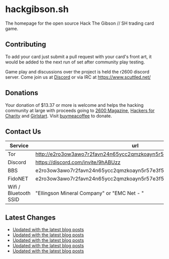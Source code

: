 # hackgibson.sh
The homepage for the open source Hack The Gibson // SH trading card game.


## Contributing

To add your card just submit a pull request with your card's front art, it would be added to the next run of set after community play testing.

Game play and discussions over the project is held the r2600 discord server. Come join us at [Discord](https://discord.com/invite/9hABUzz) or via IRC at https://www.scuttled.net/


## Donations

Your donation of $13.37 or more is welcome and helps the hacking community at large with proceeds going to [2600 Magazine](https://2600.com/), [Hackers for Charity](https://hackersforcharity.org) and [Girlstart](https://girlstart.org).  Visit [buymeacoffee](https://www.buymeacoffee.com/hackgibson.sh) to donate.


## Contact Us

Service | url
-|-
Tor | http://e2ro3ow3awo7r2favn24n65ycc2qmzkoayn5r57e3f56nvjwdcgg32ad.onion
Discord | https://discord.com/invite/9hABUzz
BBS | e2ro3ow3awo7r2favn24n65ycc2qmzkoayn5r57e3f56nvjwdcgg32ad.onion:23
FidoNET | e2ro3ow3awo7r2favn24n65ycc2qmzkoayn5r57e3f56nvjwdcgg32ad.onion:24554
Wifi / Bluetooth SSID | "Ellingson Mineral Company" or "EMC Net - <fidonet address>"

## Latest Changes
<!-- BLOG-POST-LIST:START -->
- [Updated with the latest blog posts](https://github.com/DFW2600/hackgibson.sh/commit/76c97e48f95a7e9c7e0def8df36eb02277c3b535)
- [Updated with the latest blog posts](https://github.com/DFW2600/hackgibson.sh/commit/0c4d11938ec7ae3739fdfb0083800d3b3642d142)
- [Updated with the latest blog posts](https://github.com/DFW2600/hackgibson.sh/commit/c1b09a323f541292d1637969021aebcc65e5c9fd)
- [Updated with the latest blog posts](https://github.com/DFW2600/hackgibson.sh/commit/741cfc774b845ebaf03b910ea783811e7b5a6c9d)
- [Updated with the latest blog posts](https://github.com/DFW2600/hackgibson.sh/commit/82a132290a1ea936b1f82d51dc6e0c6cfe8ddf39)
<!-- BLOG-POST-LIST:END -->
